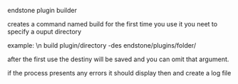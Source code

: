 endstone plugin builder

creates a command named build
for the first time you use it you neet to specify a ouput directory

example: \n
build plugin/directory -des endstone/plugins/folder/

after the first use the destiny will be saved and you can omit that argument.

if the process presents any errors it should display then and create a log file
